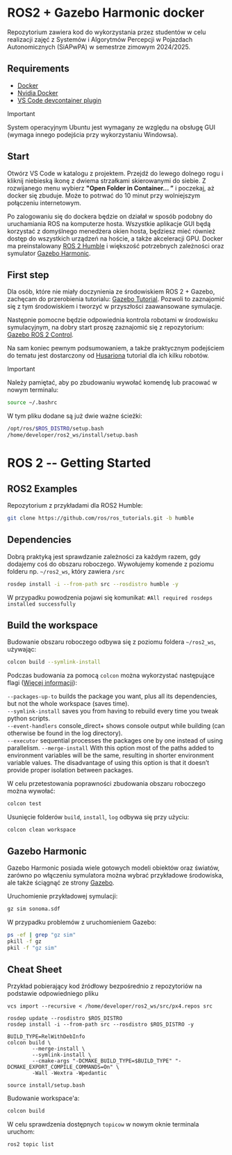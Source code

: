# ROS2 + Gazebo Harmonic docker

Repozytorium zawiera kod do wykorzystania przez studentów w celu realizacji zajęć z Systemów i Algorytmów Percepcji w Pojazdach Autonomicznych (SiAPwPA) w semestrze zimowym 2024/2025.

## Requirements
- [Docker](https://docs.docker.com/engine/install/ubuntu/)
- [Nvidia Docker](https://docs.nvidia.com/datacenter/cloud-native/container-toolkit/install-guide.html#container-device-interface-cdi-support)
- [VS Code devcontainer plugin](https://code.visualstudio.com/docs/devcontainers/containers#_quick-start-open-an-existing-folder-in-a-container)

> [!IMPORTANT]
System operacyjnym Ubuntu jest wymagany ze względu na obsługę GUI (wymaga innego podejścia przy wykorzystaniu Windowsa).

## Start
Otwórz VS Code w katalogu z projektem.
Przejdź do lewego dolnego rogu i kliknij niebieską ikonę z dwiema strzałkami skierowanymi do siebie. Z rozwijanego menu wybierz **"Open Folder in Container... ”** i poczekaj, aż docker się zbuduje. Może to potrwać do 10 minut przy wolniejszym połączeniu internetowym.

Po zalogowaniu się do dockera będzie on działał w sposób podobny do uruchamiania ROS na komputerze hosta. Wszystkie aplikacje GUI będą korzystać z domyślnego menedżera okien hosta, będziesz mieć również dostęp do wszystkich urządzeń na hoście, a także akceleracji GPU.
Docker ma preinstalowany [ROS 2 Humble](https://docs.ros.org/en/humble/Tutorials.html) i większość potrzebnych zależności oraz symulator [Gazebo Harmonic](https://gazebosim.org/docs/harmonic/getstarted/). 

## First step
Dla osób, które nie miały doczynienia ze środowiskiem ROS 2 + Gazebo, zachęcam do przerobienia tutorialu: [Gazebo Tutorial](https://gazebosim.org/docs/harmonic/tutorials/). Pozwoli to zaznajomić się z tym środowiskiem i tworzyć w przyszłości zaawansowane symulacje.

Następnie pomocne będzie odpowiednia kontrola robotami w środowisku symulacyjnym, na dobry start proszę zaznajomić się z repozytorium: [Gazebo ROS 2 Control](https://github.com/ros-controls/gz_ros2_control/).

Na sam koniec pewnym podsumowaniem, a także praktycznym podejściem do tematu jest dostarczony od [Husariona](https://husarion.com/tutorials/ros2-tutorials/1-ros2-introduction/) tutorial dla ich kilku robotów.


>[!IMPORTANT]
> Należy pamiętać, aby po zbudowaniu wywołać komendę lub pracować w nowym terminalu: 
> ``` bash
> source ~/.bashrc
> ```
> W tym pliku dodane są już dwie ważne ścieżki:
> ``` bash
> /opt/ros/$ROS_DISTRO/setup.bash
> /home/developer/ros2_ws/install/setup.bash
> ```

# ROS 2 -- Getting Started

## ROS2 Examples
Repozytorium z przykładami dla ROS2 Humble:
```bash
git clone https://github.com/ros/ros_tutorials.git -b humble
```

## Dependencies
Dobrą praktyką jest sprawdzanie zależności za każdym razem, gdy dodajemy coś do obszaru roboczego.
Wywołujemy komende z poziomu folderu np. `~/ros2_ws`, który zawiera `/src`
```bash
rosdep install -i --from-path src --rosdistro humble -y
```

W przypadku powodzenia pojawi się komunikat: `#All required rosdeps installed successfully`

## Build the workspace 
Budowanie obszaru roboczego odbywa się z poziomu foldera `~/ros2_ws`, używając:
```bash
colcon build --symlink-install
```
Podczas budowania za pomocą `colcon` można wykorzystać następujące flagi ([Więcej informacji](https://colcon.readthedocs.io/en/released/reference/verb/build.html)): 

`--packages-up-to` builds the package you want, plus all its dependencies, but not the whole workspace (saves time).  
`--symlink-install` saves you from having to rebuild every time you tweak python scripts.  
`--event-handlers` console_direct+ shows console output while building (can otherwise be found in the log directory).  
`--executor` sequential processes the packages one by one instead of using parallelism.
`--merge-install` With this option most of the paths added to environment variables will be the same, resulting in shorter environment variable values. The disadvantage of using this option is that it doesn’t provide proper isolation between packages.  

W celu przetestowania poprawności zbudowania obszaru roboczego można wywołać:
```bash
colcon test
```

Usunięcie folderów `build`, `install`, `log` odbywa się przy użyciu:
```
colcon clean workspace
```

## Gazebo Harmonic

Gazebo Harmonic posiada wiele gotowych modeli obiektów oraz światów, zarówno po włączeniu symulatora można wybrać przykładowe środowiska, ale także ściągnąć ze strony [Gazebo](https://app.gazebosim.org/dashboard).

Uruchomienie przykładowej symulacji:
```bash
gz sim sonoma.sdf
```

W przypadku problemów z uruchomieniem Gazebo:
```bash
ps -ef | grep "gz sim"
pkill -f gz
pkil -f "gz sim"
```



## Cheat Sheet

Przykład pobierający kod źródłowy bezpośrednio z repozytoriów na podstawie odpowiedniego pliku
```
vcs import --recursive < /home/developer/ros2_ws/src/px4.repos src

rosdep update --rosdistro $ROS_DISTRO
rosdep install -i --from-path src --rosdistro $ROS_DISTRO -y

BUILD_TYPE=RelWithDebInfo
colcon build \
        --merge-install \
        --symlink-install \
        --cmake-args "-DCMAKE_BUILD_TYPE=$BUILD_TYPE" "-DCMAKE_EXPORT_COMPILE_COMMANDS=On" \
        -Wall -Wextra -Wpedantic

source install/setup.bash
```

Budowanie workspace'a:
``` bash
colcon build
```

W celu sprawdzenia dostępnych `topicow` w nowym oknie terminala uruchom:
``` bash
ros2 topic list
```
